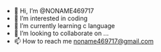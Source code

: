 - 👋 Hi, I’m @NONAME469717
- 👀 I’m interested in coding
- 🌱 I’m currently learning c language
- 💞️ I’m looking to collaborate on ...
- 📫 How to reach me noname469717@gmail.com

<!---
NONAME469717/NONAME469717 is a ✨ special ✨ repository because its `README.md` (this file) appears on your GitHub profile.
You can click the Preview link to take a look at your changes.
--->
